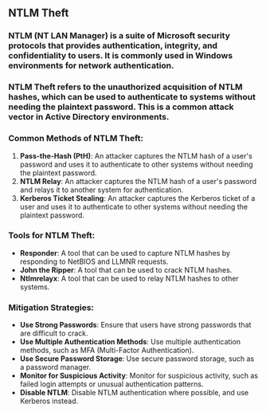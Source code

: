 ## NTLM Theft
### NTLM (NT LAN Manager) is a suite of Microsoft security protocols that provides authentication, integrity, and confidentiality to users. It is commonly used in Windows environments for network authentication.

### NTLM Theft refers to the unauthorized acquisition of NTLM hashes, which can be used to authenticate to systems without needing the plaintext password. This is a common attack vector in Active Directory environments.

### Common Methods of NTLM Theft:
1. **Pass-the-Hash (PtH)**: An attacker captures the NTLM hash of a user's password and uses it to authenticate to other systems without needing the plaintext password.
2. **NTLM Relay**: An attacker captures the NTLM hash of a user's password and relays it to another system for authentication.
3. **Kerberos Ticket Stealing**: An attacker captures the Kerberos ticket of a user and uses it to authenticate to other systems without needing the plaintext password.

### Tools for NTLM Theft:
- **Responder**: A tool that can be used to capture NTLM hashes by responding to NetBIOS and LLMNR requests.
- **John the Ripper**: A tool that can be used to crack NTLM hashes.
- **Ntlmrelayx**: A tool that can be used to relay NTLM hashes to other systems.
















### Mitigation Strategies:
- **Use Strong Passwords**: Ensure that users have strong passwords that are difficult to crack.
- **Use Multiple Authentication Methods**: Use multiple authentication methods, such as MFA (Multi-Factor Authentication).
- **Use Secure Password Storage**: Use secure password storage, such as a password manager.
- **Monitor for Suspicious Activity**: Monitor for suspicious activity, such as failed login attempts or unusual authentication patterns.
- **Disable NTLM**: Disable NTLM authentication where possible, and use Kerberos instead.


